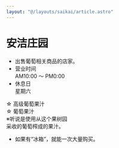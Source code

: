 ```yaml
---
layout: "@/layouts/saikai/article.astro"
---
```


# 安洁庄园

- 出售葡萄相关商品的店家。
- 营业时间  
  AM10:00 ～ PM0:00
- 休息日  
  星期六

☆ 高级葡萄果汁  
☆ 葡萄果汁  
※听说是使用从这个果树园  
采收的葡萄榨成的果汁。

- 如果有“冰箱”，就能一次大量购买。
